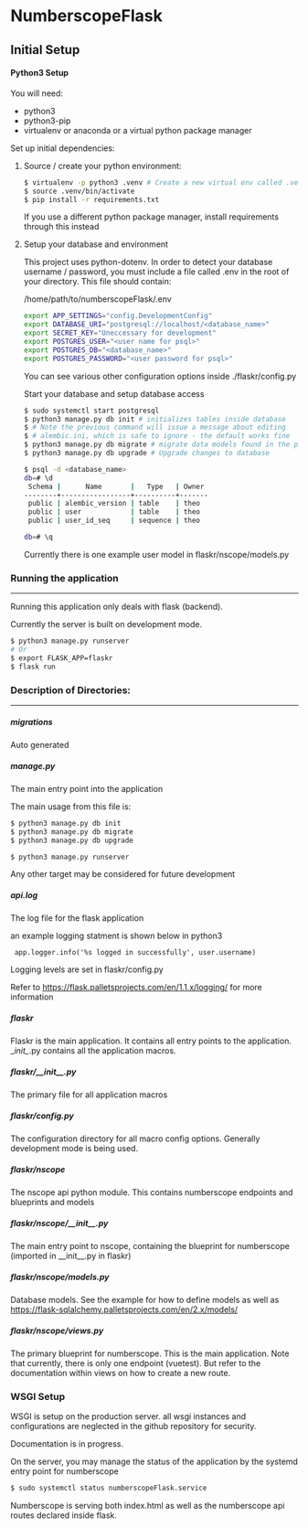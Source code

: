 # NumberscopeFlask



## Initial Setup

#### Python3 Setup

You will need:

- python3
- python3-pip
- virtualenv or anaconda or a virtual python package manager

Set up initial dependencies:

1. Source / create  your python environment:

   ```bash
   $ virtualenv -p python3 .venv # Create a new virtual env called .venv
   $ source .venv/bin/activate
   $ pip install -r requirements.txt
   ```

   If you use a different python package manager, install requirements through this instead

2. Setup your database and environment

   This project uses python-dotenv. In order to detect your database username / password, you must include a file called .env in the root of your directory. This file should contain:

   /home/path/to/numberscopeFlask/.env

   ```bash
   export APP_SETTINGS="config.DevelopmentConfig"
   export DATABASE_URI="postgresql://localhost/<database_name>"
   export SECRET_KEY="Uneccessary for development"
   export POSTGRES_USER="<user name for psql>"
   export POSTGRES_DB="<database_name>"
   export POSTGRES_PASSWORD="<user password for psql>"
   ```

   You can see various other configuration options inside ./flaskr/config.py

   Start your database and setup database access

   ```bash
   $ sudo systemctl start postgresql
   $ python3 manage.py db init # initializes tables inside database
   $ # Note the previous command will issue a message about editing
   $ # alembic.ini, which is safe to ignore - the default works fine
   $ python3 manage.py db migrate # migrate data models found in the project to database
   $ python3 manage.py db upgrade # Upgrade changes to database
   
   $ psql -d <database_name>
   db=# \d 
    Schema |      Name       |   Type   | Owner 
   --------+-----------------+----------+-------
    public | alembic_version | table    | theo
    public | user            | table    | theo
    public | user_id_seq     | sequence | theo
   
   db=# \q
   ```

   Currently there is one example user model in flaskr/nscope/models.py



### Running the application

---

Running this application only deals with flask (backend).

Currently the server is built on development mode.

```bash
$ python3 manage.py runserver
# Or
$ export FLASK_APP=flaskr
$ flask run
```



### Description of Directories:

---

##### migrations

Auto generated

##### manage.py

The main entry point into the application

The main usage from this file is:

```bash
$ python3 manage.py db init
$ python3 manage.py db migrate
$ python3 manage.py db upgrade

$ python3 manage.py runserver
```

Any other target may be considered for future development

##### api.log

The log file for the flask application

an example logging statment is shown below in python3

``` python3
 app.logger.info('%s logged in successfully', user.username)
```

Logging levels are set in flaskr/config.py

Refer to https://flask.palletsprojects.com/en/1.1.x/logging/ for more information



##### flaskr

Flaskr is the main application. It contains all entry points to the application. \__init\__.py contains all the application macros.



##### flaskr/\_\_init\_\_.py

The primary file for all application macros



##### flaskr/config.py

The configuration directory for all macro config options. Generally development mode is being used.



##### flaskr/nscope

The nscope api python module. This contains numberscope endpoints and blueprints and models



##### flaskr/nscope/\_\_init\_\_.py

The main entry point to nscope, containing the blueprint for numberscope (imported in \_\_init\_\_.py in flaskr)



##### flaskr/nscope/models.py

Database models. See the example for how to define models as well as https://flask-sqlalchemy.palletsprojects.com/en/2.x/models/



##### flaskr/nscope/views.py

The primary blueprint for numberscope. This is the main application. Note that currently, there is only one endpoint (vuetest). But refer to the documentation within views on how to create a new route.





### WSGI Setup

WSGI is setup on the production server. all wsgi instances and configurations are neglected in the github repository for security.

Documentation is in progress.



On the server, you may manage the status of the application by the systemd entry point for numberscope



```bash
$ sudo systemctl status numberscopeFlask.service
```



Numberscope is serving both index.html as well as the numberscope api routes declared inside flask.


